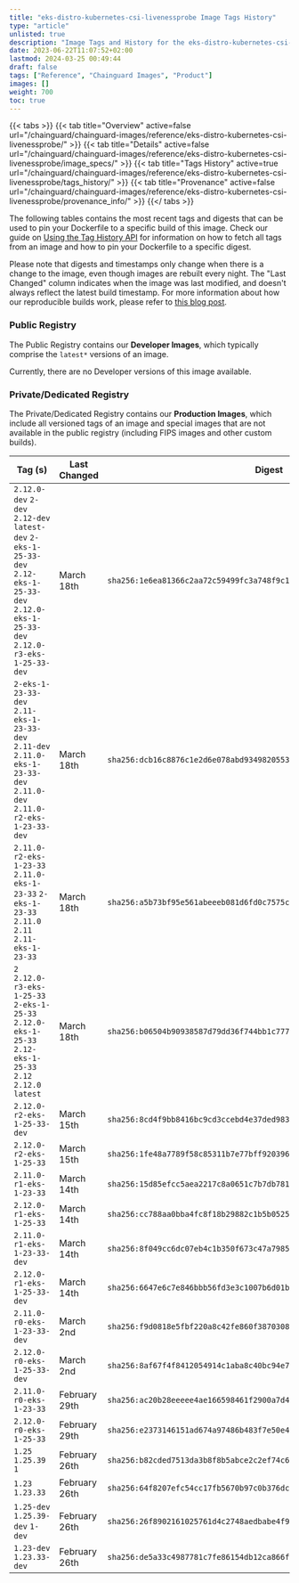 ```yaml
---
title: "eks-distro-kubernetes-csi-livenessprobe Image Tags History"
type: "article"
unlisted: true
description: "Image Tags and History for the eks-distro-kubernetes-csi-livenessprobe Chainguard Image"
date: 2023-06-22T11:07:52+02:00
lastmod: 2024-03-25 00:49:44
draft: false
tags: ["Reference", "Chainguard Images", "Product"]
images: []
weight: 700
toc: true
---
```


{{< tabs >}}
{{< tab title="Overview" active=false url="/chainguard/chainguard-images/reference/eks-distro-kubernetes-csi-livenessprobe/" >}}
{{< tab title="Details" active=false url="/chainguard/chainguard-images/reference/eks-distro-kubernetes-csi-livenessprobe/image_specs/" >}}
{{< tab title="Tags History" active=true url="/chainguard/chainguard-images/reference/eks-distro-kubernetes-csi-livenessprobe/tags_history/" >}}
{{< tab title="Provenance" active=false url="/chainguard/chainguard-images/reference/eks-distro-kubernetes-csi-livenessprobe/provenance_info/" >}}
{{</ tabs >}}

The following tables contains the most recent tags and digests that can be used to pin your Dockerfile to a specific build of this image. Check our guide on [Using the Tag History API](/chainguard/chainguard-images/using-the-tag-history-api/) for information on how to fetch all tags from an image and how to pin your Dockerfile to a specific digest.

Please note that digests and timestamps only change when there is a change to the image, even though images are rebuilt every night. The "Last Changed" column indicates when the image was last modified, and doesn't always reflect the latest build timestamp. For more information about how our reproducible builds work, please refer to [this blog post](https://www.chainguard.dev/unchained/reproducing-chainguards-reproducible-image-builds).

### Public Registry
The Public Registry contains our **Developer Images**, which typically comprise the `latest*` versions of an image.

Currently, there are no Developer versions of this image available.

### Private/Dedicated Registry
The Private/Dedicated Registry contains our **Production Images**, which include all versioned tags of an image and special images that are not available in the public registry (including FIPS images and other custom builds).

| Tag (s)                                                                                                                                       | Last Changed  | Digest                                                                    |
|-----------------------------------------------------------------------------------------------------------------------------------------------|---------------|---------------------------------------------------------------------------|
|  `2.12.0-dev` `2-dev` `2.12-dev` `latest-dev` `2-eks-1-25-33-dev` `2.12-eks-1-25-33-dev` `2.12.0-eks-1-25-33-dev` `2.12.0-r3-eks-1-25-33-dev` | March 18th    | `sha256:1e6ea81366c2aa72c59499fc3a748f9c195c385d3784c818900562b0490e63dd` |
|  `2-eks-1-23-33-dev` `2.11-eks-1-23-33-dev` `2.11-dev` `2.11.0-eks-1-23-33-dev` `2.11.0-dev` `2.11.0-r2-eks-1-23-33-dev`                      | March 18th    | `sha256:dcb16c8876c1e2d6e078abd934982055317fd42a86d7c07dd768a528a485830e` |
|  `2.11.0-r2-eks-1-23-33` `2.11.0-eks-1-23-33` `2-eks-1-23-33` `2.11.0` `2.11` `2.11-eks-1-23-33`                                              | March 18th    | `sha256:a5b73bf95e561abeeeb081d6fd0c7575cee9043ded8d31ae16ca3c7e59f7caea` |
|  `2` `2.12.0-r3-eks-1-25-33` `2-eks-1-25-33` `2.12.0-eks-1-25-33` `2.12-eks-1-25-33` `2.12` `2.12.0` `latest`                                 | March 18th    | `sha256:b06504b90938587d79dd36f744bb1c7771fc15c68d9098ca98a5a07d9edbbdf3` |
|  `2.12.0-r2-eks-1-25-33-dev`                                                                                                                  | March 15th    | `sha256:8cd4f9bb8416bc9cd3ccebd4e37ded983a227cebce27cf13f636b43d040cd4ca` |
|  `2.12.0-r2-eks-1-25-33`                                                                                                                      | March 15th    | `sha256:1fe48a7789f58c85311b7e77bff92039645931f25f057d9e992981f41d60a956` |
|  `2.11.0-r1-eks-1-23-33`                                                                                                                      | March 14th    | `sha256:15d85efcc5aea2217c8a0651c7b7db781f432a4413bd2edde15ddac745a33e36` |
|  `2.12.0-r1-eks-1-25-33`                                                                                                                      | March 14th    | `sha256:cc788aa0bba4fc8f18b29882c1b5b0525e61636cef7141ac2ab5115e8e538066` |
|  `2.11.0-r1-eks-1-23-33-dev`                                                                                                                  | March 14th    | `sha256:8f049cc6dc07eb4c1b350f673c47a7985271b9510ae98d2c526e5bca63603939` |
|  `2.12.0-r1-eks-1-25-33-dev`                                                                                                                  | March 14th    | `sha256:6647e6c7e846bbb56fd3e3c1007b6d01bdc96c6c27e453e80f4eca8d66f25627` |
|  `2.11.0-r0-eks-1-23-33-dev`                                                                                                                  | March 2nd     | `sha256:f9d0818e5fbf220a8c42fe860f38703081122406cc4e0fcc2e6d3194ce40c1dd` |
|  `2.12.0-r0-eks-1-25-33-dev`                                                                                                                  | March 2nd     | `sha256:8af67f4f8412054914c1aba8c40bc94e7e3c89823735c1de960146a65ed17477` |
|  `2.11.0-r0-eks-1-23-33`                                                                                                                      | February 29th | `sha256:ac20b28eeeee4ae166598461f2900a7d4dc0a95fb2af1f3c347677b84bbcae0f` |
|  `2.12.0-r0-eks-1-25-33`                                                                                                                      | February 29th | `sha256:e2373146151ad674a97486b483f7e50e43a22b48114347b15defea5f567a949b` |
|  `1.25` `1.25.39` `1`                                                                                                                         | February 26th | `sha256:b82cded7513da3b8f8b5abce2c2ef74c60705408ee6ba71a555ff37d2912b5fd` |
|  `1.23` `1.23.33`                                                                                                                             | February 26th | `sha256:64f8207efc54cc17fb5670b97c0b376dc7454c9239fbb08d16b9817c0386c2cf` |
|  `1.25-dev` `1.25.39-dev` `1-dev`                                                                                                             | February 26th | `sha256:26f8902161025761d4c2748aedbabe4f95d90757c8e345563edb88991d57febc` |
|  `1.23-dev` `1.23.33-dev`                                                                                                                     | February 26th | `sha256:de5a33c4987781c7fe86154db12ca866f37472f389f779f277d36e797e46a5ea` |

